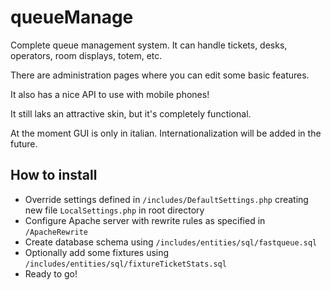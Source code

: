 # queueManage
Complete queue management system. It can handle tickets, desks, operators, room displays, totem, etc.

There are administration pages where you can edit some basic features.

It also has a nice API to use with mobile phones!

It still laks an attractive skin, but it's completely functional.

At the moment GUI is only in italian. Internationalization will be added in the future.

## How to install
* Override settings defined in `/includes/DefaultSettings.php` creating new file `LocalSettings.php` in root directory
* Configure Apache server with rewrite rules as specified in `/ApacheRewrite`
* Create database schema using `/includes/entities/sql/fastqueue.sql`
* Optionally add some fixtures using `/includes/entities/sql/fixtureTicketStats.sql`
* Ready to go!
